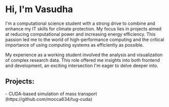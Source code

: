 <h1>Hi, I'm Vasudha </h1>
I'm a computational science student with a strong drive to combine and enhance my IT skills for climate protection. My focus lies in projects aimed at reducing computational power and increasing energy efficiency. This passion led me to the world of high-performance computing and the critical importance of using computing systems as efficiently as possible.

My experience as a working student involved the analysis and visualization of complex research data. This role offered me insights into both frontend and development, an exciting intersection I'm eager to delve deeper into.

<h2>Projects: </h2>
- CUDA-based simulation of mass transport (https://github.com/mocca634/tug-cuda)
